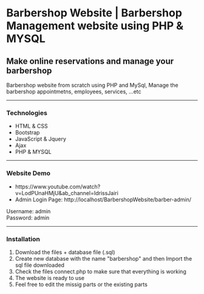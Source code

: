 <h1>Barbershop Website | Barbershop Management website using PHP & MYSQL</h1>
<h2>Make online reservations and manage your barbershop</h2>
<p>Barbershop website from scratch using PHP and MySql, Manage the barbershop appointmetns, employees, services, ...etc</p>
<hr>
<div>
	<h3>Technologies</h3>
  	<ul>
		<li>HTML & CSS</li>
		<li>Bootstrap</li>
		<li>JavaScript & Jquery</li>
		<li>Ajax</li>
		<li>PHP & MYSQL</li>
	</ul>
</div>
<hr>
<div>
	<h3>Website Demo</h3>
  	<ul>
		<li>https://www.youtube.com/watch?v=LodPUnaHMjU&ab_channel=IdrissJairi</li>
		<li>Admin Login Page: http://localhost/BarbershopWebsite/barber-admin/</li>
	</ul>
	<p>
		Username: admin
		<br>
		Password: admin
	</p>
</div>
<hr>
<div>
	<h3>Installation</h3>
  	<ol>
		<li>Download the files + database file (.sql)</li>
		<li>Create new database with the name "barbershop" and then Import the sql file downloaded </li>
		<li>Check the files connect.php to make sure that everything is working</li>
		<li>The website is ready to use</li>
		<li>Feel free to edit the missig parts or the existing parts</li>
	</ol>
</div>
